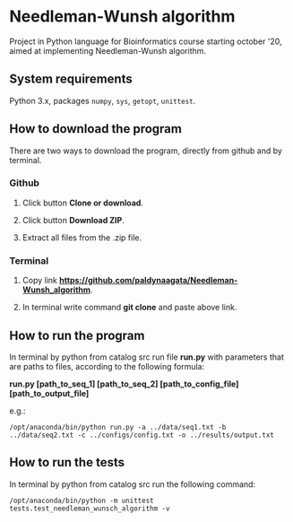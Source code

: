 # Needleman-Wunsh algorithm
Project in Python language for Bioinformatics course starting october '20, aimed at implementing Needleman-Wunsh algorithm.

## System requirements
Python 3.x, packages `numpy`, `sys`, `getopt`, `unittest`.

## How to download the program
There are two ways to download the program, directly from github and by terminal.

### Github

1. Click button **Clone or download**.

2. Click button **Download ZIP**.

3. Extract all files from the .zip file.

### Terminal

1. Copy link **https://github.com/paldynaagata/Needleman-Wunsh_algorithm**.

2. In terminal write command **git clone** and paste above link.

## How to run the program
In terminal by python from catalog src run file **run.py** with parameters that are paths to files, according to the following formula:

**run.py [path_to_seq_1] [path_to_seq_2] [path_to_config_file] [path_to_output_file]**

e.g.: 

`/opt/anaconda/bin/python run.py -a ../data/seq1.txt -b ../data/seq2.txt -c ../configs/config.txt -o ../results/output.txt`

## How to run the tests
In terminal by python from catalog src run the following command:

`/opt/anaconda/bin/python -m unittest tests.test_needleman_wunsch_algorithm -v`
